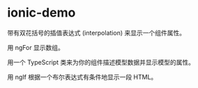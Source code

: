 # ionic-demo
带有双花括号的插值表达式 (interpolation) 来显示一个组件属性。

用 ngFor 显示数组。

用一个 TypeScript 类来为你的组件描述模型数据并显示模型的属性。

用 ngIf 根据一个布尔表达式有条件地显示一段 HTML。
